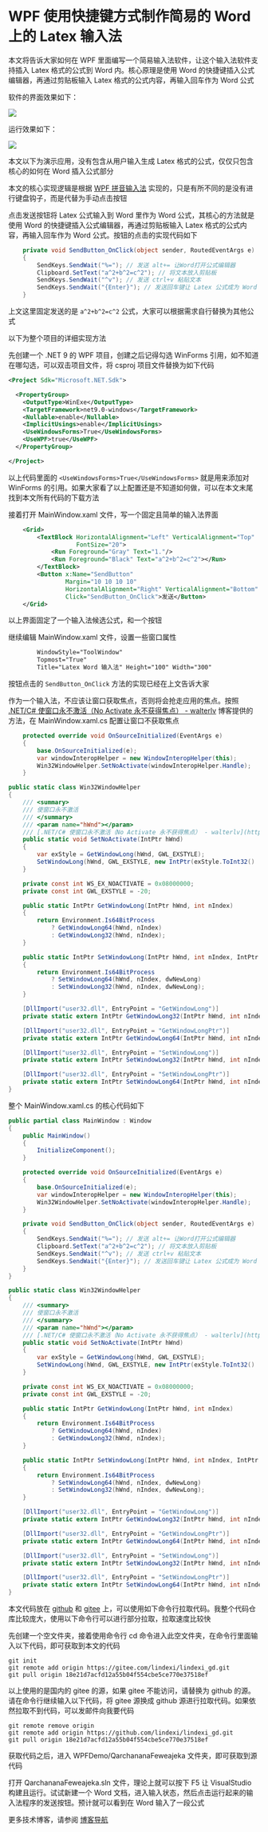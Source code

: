 # WPF 使用快捷键方式制作简易的 Word 上的 Latex 输入法

本文将告诉大家如何在 WPF 里面编写一个简易输入法软件，让这个输入法软件支持插入 Latex 格式的公式到 Word 内。核心原理是使用 Word 的快捷键插入公式编辑器，再通过剪贴板输入 Latex 格式的公式内容，再输入回车作为 Word 公式

<!--more-->
<!-- 发布 -->
<!-- 博客 -->

软件的界面效果如下：

<!-- ![](image/WPF 使用快捷键方式制作简易的 Word 上的 Latex 输入法/WPF 使用快捷键方式制作简易的 Word 上的 Latex 输入法0.png) -->
![](http://image.acmx.xyz/lindexi%2F20241023195116538.jpg)

运行效果如下：

<!-- ![](image/WPF 使用快捷键方式制作简易的 Word 上的 Latex 输入法/WPF 使用快捷键方式制作简易的 Word 上的 Latex 输入法1.gif) -->
![](http://image.acmx.xyz/lindexi%2FWPF%2520%25E4%25BD%25BF%25E7%2594%25A8%25E5%25BF%25AB%25E6%258D%25B7%25E9%2594%25AE%25E6%2596%25B9%25E5%25BC%258F%25E5%2588%25B6%25E4%25BD%259C%25E7%25AE%2580%25E6%2598%2593%25E7%259A%2584%2520Word%2520%25E4%25B8%258A%25E7%259A%2584%2520Latex%2520%25E8%25BE%2593%25E5%2585%25A5%25E6%25B3%25951.gif)

本文以下为演示应用，没有包含从用户输入生成 Latex 格式的公式，仅仅只包含核心的如何在 Word 插入公式部分

本文的核心实现逻辑是根据 [WPF 拼音输入法](https://blog.lindexi.com/post/WPF-%E6%8B%BC%E9%9F%B3%E8%BE%93%E5%85%A5%E6%B3%95.html ) 实现的，只是有所不同的是没有进行键盘钩子，而是代替为手动点击按钮

点击发送按钮将 Latex 公式输入到 Word 里作为 Word 公式，其核心的方法就是使用 Word 的快捷键插入公式编辑器，再通过剪贴板输入 Latex 格式的公式内容，再输入回车作为 Word 公式。按钮的点击的实现代码如下

```csharp
    private void SendButton_OnClick(object sender, RoutedEventArgs e)
    {
        SendKeys.SendWait("%="); // 发送 alt+= 让Word打开公式编辑器
        Clipboard.SetText("a^2+b^2=c^2"); // 将文本放入剪贴板
        SendKeys.SendWait("^v"); // 发送 ctrl+v 粘贴文本
        SendKeys.SendWait("{Enter}"); // 发送回车键让 Latex 公式成为 Word 公式
    }
```

上文这里固定发送的是 `a^2+b^2=c^2` 公式，大家可以根据需求自行替换为其他公式

以下为整个项目的详细实现方法

先创建一个 .NET 9 的 WPF 项目，创建之后记得勾选 WinForms 引用，如不知道在哪勾选，可以双击项目文件，将 csproj 项目文件替换为如下代码

```xml
<Project Sdk="Microsoft.NET.Sdk">

  <PropertyGroup>
    <OutputType>WinExe</OutputType>
    <TargetFramework>net9.0-windows</TargetFramework>
    <Nullable>enable</Nullable>
    <ImplicitUsings>enable</ImplicitUsings>
    <UseWindowsForms>True</UseWindowsForms>
    <UseWPF>true</UseWPF>
  </PropertyGroup>

</Project>
```

以上代码里面的 `<UseWindowsForms>True</UseWindowsForms>` 就是用来添加对 WinForms 的引用。如果大家看了以上配置还是不知道如何做，可以在本文末尾找到本文所有代码的下载方法

接着打开 MainWindow.xaml 文件，写一个固定且简单的输入法界面

```xml
    <Grid>
        <TextBlock HorizontalAlignment="Left" VerticalAlignment="Top"
                   FontSize="20">
            <Run Foreground="Gray" Text="1."/>
            <Run Foreground="Black" Text="a^2+b^2=c^2"></Run>
        </TextBlock>
        <Button x:Name="SendButton"
                Margin="10 10 10 10"
                HorizontalAlignment="Right" VerticalAlignment="Bottom"
                Click="SendButton_OnClick">发送</Button>
    </Grid>
```

以上界面固定了一个输入法候选公式，和一个按钮

继续编辑 MainWindow.xaml 文件，设置一些窗口属性

```xml
        WindowStyle="ToolWindow"
        Topmost="True"
        Title="Latex Word 输入法" Height="100" Width="300"
```

按钮点击的 `SendButton_OnClick` 方法的实现已经在上文告诉大家

作为一个输入法，不应该让窗口获取焦点，否则将会抢走应用的焦点。按照 [.NET/C# 使窗口永不激活（No Activate 永不获得焦点） - walterlv](https://blog.walterlv.com/post/no-activate-window.html ) 博客提供的方法，在 MainWindow.xaml.cs 配置让窗口不获取焦点

```csharp
    protected override void OnSourceInitialized(EventArgs e)
    {
        base.OnSourceInitialized(e);
        var windowInteropHelper = new WindowInteropHelper(this);
        Win32WindowHelper.SetNoActivate(windowInteropHelper.Handle);
    }

public static class Win32WindowHelper
{
    /// <summary>
    /// 使窗口永不激活
    /// </summary>
    /// <param name="hWnd"></param>
    /// [.NET/C# 使窗口永不激活（No Activate 永不获得焦点） - walterlv](https://blog.walterlv.com/post/no-activate-window.html )
    public static void SetNoActivate(IntPtr hWnd)
    {
        var exStyle = GetWindowLong(hWnd, GWL_EXSTYLE);
        SetWindowLong(hWnd, GWL_EXSTYLE, new IntPtr(exStyle.ToInt32() | WS_EX_NOACTIVATE));
    }

    private const int WS_EX_NOACTIVATE = 0x08000000;
    private const int GWL_EXSTYLE = -20;

    public static IntPtr GetWindowLong(IntPtr hWnd, int nIndex)
    {
        return Environment.Is64BitProcess
            ? GetWindowLong64(hWnd, nIndex)
            : GetWindowLong32(hWnd, nIndex);
    }

    public static IntPtr SetWindowLong(IntPtr hWnd, int nIndex, IntPtr dwNewLong)
    {
        return Environment.Is64BitProcess
            ? SetWindowLong64(hWnd, nIndex, dwNewLong)
            : SetWindowLong32(hWnd, nIndex, dwNewLong);
    }

    [DllImport("user32.dll", EntryPoint = "GetWindowLong")]
    private static extern IntPtr GetWindowLong32(IntPtr hWnd, int nIndex);

    [DllImport("user32.dll", EntryPoint = "GetWindowLongPtr")]
    private static extern IntPtr GetWindowLong64(IntPtr hWnd, int nIndex);

    [DllImport("user32.dll", EntryPoint = "SetWindowLong")]
    private static extern IntPtr SetWindowLong32(IntPtr hWnd, int nIndex, IntPtr dwNewLong);

    [DllImport("user32.dll", EntryPoint = "SetWindowLongPtr")]
    private static extern IntPtr SetWindowLong64(IntPtr hWnd, int nIndex, IntPtr dwNewLong);
}
```

整个 MainWindow.xaml.cs 的核心代码如下

```csharp
public partial class MainWindow : Window
{
    public MainWindow()
    {
        InitializeComponent();
    }

    protected override void OnSourceInitialized(EventArgs e)
    {
        base.OnSourceInitialized(e);
        var windowInteropHelper = new WindowInteropHelper(this);
        Win32WindowHelper.SetNoActivate(windowInteropHelper.Handle);
    }

    private void SendButton_OnClick(object sender, RoutedEventArgs e)
    {
        SendKeys.SendWait("%="); // 发送 alt+= 让Word打开公式编辑器
        Clipboard.SetText("a^2+b^2=c^2"); // 将文本放入剪贴板
        SendKeys.SendWait("^v"); // 发送 ctrl+v 粘贴文本
        SendKeys.SendWait("{Enter}"); // 发送回车键让 Latex 公式成为 Word 公式
    }
}

public static class Win32WindowHelper
{
    /// <summary>
    /// 使窗口永不激活
    /// </summary>
    /// <param name="hWnd"></param>
    /// [.NET/C# 使窗口永不激活（No Activate 永不获得焦点） - walterlv](https://blog.walterlv.com/post/no-activate-window.html )
    public static void SetNoActivate(IntPtr hWnd)
    {
        var exStyle = GetWindowLong(hWnd, GWL_EXSTYLE);
        SetWindowLong(hWnd, GWL_EXSTYLE, new IntPtr(exStyle.ToInt32() | WS_EX_NOACTIVATE));
    }

    private const int WS_EX_NOACTIVATE = 0x08000000;
    private const int GWL_EXSTYLE = -20;

    public static IntPtr GetWindowLong(IntPtr hWnd, int nIndex)
    {
        return Environment.Is64BitProcess
            ? GetWindowLong64(hWnd, nIndex)
            : GetWindowLong32(hWnd, nIndex);
    }

    public static IntPtr SetWindowLong(IntPtr hWnd, int nIndex, IntPtr dwNewLong)
    {
        return Environment.Is64BitProcess
            ? SetWindowLong64(hWnd, nIndex, dwNewLong)
            : SetWindowLong32(hWnd, nIndex, dwNewLong);
    }

    [DllImport("user32.dll", EntryPoint = "GetWindowLong")]
    private static extern IntPtr GetWindowLong32(IntPtr hWnd, int nIndex);

    [DllImport("user32.dll", EntryPoint = "GetWindowLongPtr")]
    private static extern IntPtr GetWindowLong64(IntPtr hWnd, int nIndex);

    [DllImport("user32.dll", EntryPoint = "SetWindowLong")]
    private static extern IntPtr SetWindowLong32(IntPtr hWnd, int nIndex, IntPtr dwNewLong);

    [DllImport("user32.dll", EntryPoint = "SetWindowLongPtr")]
    private static extern IntPtr SetWindowLong64(IntPtr hWnd, int nIndex, IntPtr dwNewLong);
}
```

本文代码放在 [github](https://github.com/lindexi/lindexi_gd/tree/18e21d7acfd12a55b04f554cbe5ce770e37518ef/WPFDemo/QarchananaFeweajeka) 和 [gitee](https://gitee.com/lindexi/lindexi_gd/tree/18e21d7acfd12a55b04f554cbe5ce770e37518ef/WPFDemo/QarchananaFeweajeka) 上，可以使用如下命令行拉取代码。我整个代码仓库比较庞大，使用以下命令行可以进行部分拉取，拉取速度比较快

先创建一个空文件夹，接着使用命令行 cd 命令进入此空文件夹，在命令行里面输入以下代码，即可获取到本文的代码

```
git init
git remote add origin https://gitee.com/lindexi/lindexi_gd.git
git pull origin 18e21d7acfd12a55b04f554cbe5ce770e37518ef
```

以上使用的是国内的 gitee 的源，如果 gitee 不能访问，请替换为 github 的源。请在命令行继续输入以下代码，将 gitee 源换成 github 源进行拉取代码。如果依然拉取不到代码，可以发邮件向我要代码

```
git remote remove origin
git remote add origin https://github.com/lindexi/lindexi_gd.git
git pull origin 18e21d7acfd12a55b04f554cbe5ce770e37518ef
```

获取代码之后，进入 WPFDemo/QarchananaFeweajeka 文件夹，即可获取到源代码

打开 QarchananaFeweajeka.sln 文件，理论上就可以按下 F5 让 VisualStudio 构建且运行。试试新建一个 Word 文档，进入输入状态，然后点击运行起来的输入法程序的发送按钮。预计就可以看到在 Word 输入了一段公式

更多技术博客，请参阅 [博客导航](https://blog.lindexi.com/post/%E5%8D%9A%E5%AE%A2%E5%AF%BC%E8%88%AA.html )